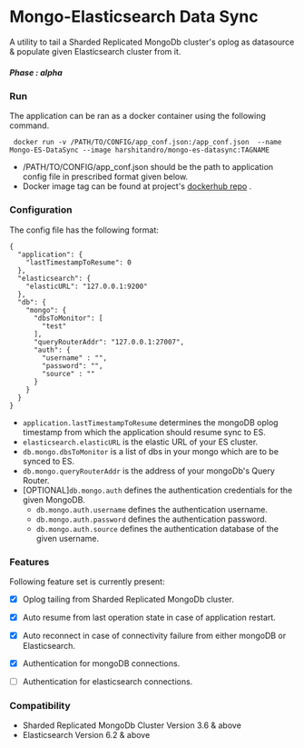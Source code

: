# Mongo-Elasticsearch Data Sync

A utility to tail a Sharded Replicated MongoDb cluster's oplog as datasource & populate given Elasticsearch cluster from it.

##### Phase : alpha

### Run

The application can be ran as a docker container using the following command.

` docker run -v /PATH/TO/CONFIG/app_conf.json:/app_conf.json  --name Mongo-ES-DataSync --image harshitandro/mongo-es-datasync:TAGNAME`

 - /PATH/TO/CONFIG/app_conf.json should be the path to application config file in prescribed format given below.
 - Docker image tag can be found at project's [dockerhub repo](https://hub.docker.com/r/harshitandro/mongo-es-datasync) .
 
### Configuration 
The config file has the following format: 
```
{
  "application": {
    "lastTimestampToResume": 0
  },
  "elasticsearch": {
    "elasticURL": "127.0.0.1:9200"
  },
  "db": {
    "mongo": {
      "dbsToMonitor": [
        "test"
      ],
      "queryRouterAddr": "127.0.0.1:27007",
      "auth": {
        "username" : "",
        "password": "",
        "source" : ""
      }
    }
  }
}
```

- `application.lastTimestampToResume` determines the mongoDB oplog timestamp from which the application should resume sync to ES.
- `elasticsearch.elasticURL` is the elastic URL of your ES cluster.
- `db.mongo.dbsToMonitor` is a list of dbs in your mongo which are to be synced to ES.
- `db.mongo.queryRouterAddr` is the address of your mongoDb's Query Router.
- [OPTIONAL]`db.mongo.auth` defines the authentication credentials for the given MongoDB.
    - `db.mongo.auth.username` defines the authentication username.
    - `db.mongo.auth.password` defines the authentication password.
    - `db.mongo.auth.source` defines the authentication database of the given username. 

### Features
Following feature set is currently present:
-[x] Oplog tailing from Sharded Replicated MongoDb cluster.
-[x] Auto resume from last operation state in case of application restart.
-[x] Auto reconnect in case of connectivity failure from either mongoDB or Elasticsearch.
-[x] Authentication for mongoDB connections.
-[ ] Authentication for elasticsearch connections.


### Compatibility
- Sharded Replicated MongoDb Cluster Version 3.6  & above
- Elasticsearch Version 6.2 & above

